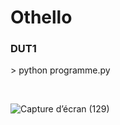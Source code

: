 # Othello
<h3>DUT1</h3>
<p>> python programme.py</p>

<br>

![Capture d’écran (129)](https://user-images.githubusercontent.com/65168751/163713476-75be9003-c39a-4553-9305-09d6341496f8.png)
